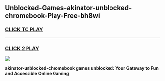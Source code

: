 
## Unblocked-Games-akinator-unblocked-chromebook-Play-Free-bh8wi
<h3>
<a href="https://premium76.site?title=akinator-unblocked-chromebook&ref=18A1">CLICK TO PLAY</a></h3>
<hr>

<h3>
<a href="https://premium76.site?title=akinator-unblocked-chromebook&ref=18A1">CLICK 2 PLAY</a>
  
</h3>

<a href="https://premium76.site?title=akinator-unblocked-chromebook&ref=18A1"><img src="https://clearcache.store/games.png"></a>


**akinator-unblocked-chromebook games unblocked: Your Gateway to Fun and Accessible Online Gaming**

